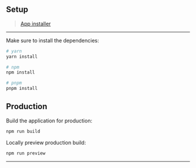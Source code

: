 ## Setup

> [App installer](https://disk.yandex.ru/d/UgMk-l47FTomgQ)

---

Make sure to install the dependencies:

```bash
# yarn
yarn install

# npm
npm install

# pnpm
pnpm install
```

## Production

Build the application for production:

```bash
npm run build
```

Locally preview production build:

```bash
npm run preview
```
---
